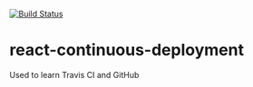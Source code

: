 [![Build Status](https://travis-ci.org/teleinformatique/react-continuous-deployment.svg?branch=master)](https://travis-ci.org/teleinformatique/react-continuous-deployment)
# react-continuous-deployment
Used to learn Travis CI and GitHub

